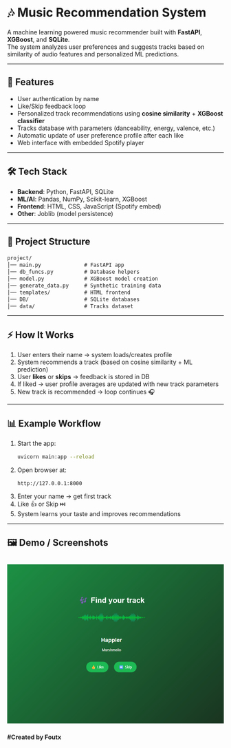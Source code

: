 # 🎶 Music Recommendation System

A machine learning powered music recommender built with **FastAPI**, **XGBoost**, and **SQLite**.  
The system analyzes user preferences and suggests tracks based on similarity of audio features and personalized ML predictions.

---

## 🚀 Features
- User authentication by name
- Like/Skip feedback loop
- Personalized track recommendations using **cosine similarity** + **XGBoost classifier**
- Tracks database with parameters (danceability, energy, valence, etc.)
- Automatic update of user preference profile after each like
- Web interface with embedded Spotify player

---

## 🛠 Tech Stack
- **Backend**: Python, FastAPI, SQLite
- **ML/AI**: Pandas, NumPy, Scikit-learn, XGBoost
- **Frontend**: HTML, CSS, JavaScript (Spotify embed)
- **Other**: Joblib (model persistence)

---

## 📂 Project Structure
```
project/
│── main.py              # FastAPI app
│── db_funcs.py          # Database helpers
│── model.py             # XGBoost model creation
│── generate_data.py     # Synthetic training data
│── templates/           # HTML frontend
│── DB/                  # SQLite databases
│── data/                # Tracks dataset
```

---

## ⚡ How It Works
1. User enters their name → system loads/creates profile  
2. System recommends a track (based on cosine similarity + ML prediction)  
3. User **likes** or **skips** → feedback is stored in DB  
4. If liked → user profile averages are updated with new track parameters  
5. New track is recommended → loop continues 🎧  

---

## 📊 Example Workflow
1. Start the app:
   ```bash
   uvicorn main:app --reload
   ```
2. Open browser at:
   ```
   http://127.0.0.1:8000
   ```
3. Enter your name → get first track  
4. Like 👍 or Skip ⏭️  
5. System learns your taste and improves recommendations  

---

## 🖼 Demo / Screenshots
![Demo screenshot](Music_Recommendation_System/screenshots/1.png)
---
**#Created by Foutx**
